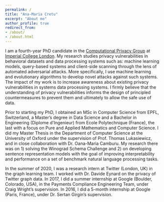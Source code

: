 ```yaml
---
permalink: /
title: "Ana-Maria Cretu"
excerpt: "About me"
author_profile: true
redirect_from:  
- /about/  
- /about.html
---
```


I am a fourth-year PhD candidate in the [Computational Privacy Group](https://cpg.doc.ic.ac.uk/index.html) at [Imperial College London](https://www.imperial.ac.uk/). My research studies privacy vulnerabilities in behavioral datasets and data processing systems such as: machine learning models, query-based systems and client-side scanning through the lens of automated adversarial attacks. More specifically, I use machine learning and evolutionary algorithms to develop novel attacks against such systems. The impact of my work is to increase awareness about existing privacy vulnerabilities in systems data processing systems. I firmly believe that the understanding of privacy vulnerabilities informs the design of principled countermeasures to prevent them and ultimately to allow the safe use of data.

Prior to starting my PhD, I obtained an MSc in Computer Science from EPFL, Switzerland, a Master’s degree in Data Science and a Bachelor in Engineering (Diplome d'Ingenieur) from Ecole Polytechnique (France), the last with a focus on Pure and Applied Mathematics and Computer Science. I did my Master Thesis in the Department of Computer Science at the University of Oxford under the supervision of Prof. Thomas Lukasiewicz, and in close collaboration with Dr. Oana-Maria Camburu. My research there was on 1) solving the Winograd Schema Challenge and 2) on developing sentence representation models with the goal of improving interpretability and performance on a set of benchmark natural language processing tasks.

In the summer of 2020, I was a research intern at Twitter (London, UK) in the graph learning team. I worked with Dr. Davide Eynard on the privacy of Twitter graph data. In 2017, I did a summer internship at Google (Boulder, Colorado, USA), in the Payments Compliance Engineering Team, under Craig Wright’s supervision. In 2016, I did a 5-month internship at Google (Paris, France), under Dr. Sertan Girgin’s supervision.
